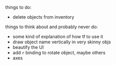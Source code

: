 things to do:

* delete objects from inventory

things to think about and probably never do:

* some kind of explanation of how tf to use it
* draw object name vertically in very skinny objs
* beautify the UI
* add `r` binding to rotate object, maybe others
* axes
